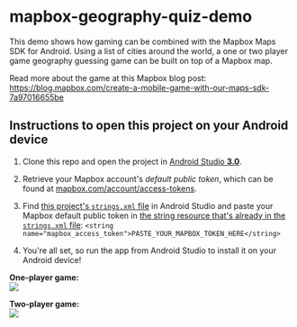 # mapbox-geography-quiz-demo

This demo shows how gaming can be combined with the Mapbox Maps SDK for Android. Using a list of cities around the world, a one or two player game geography guessing game can be built on top of a Mapbox map.

Read more about the game at this Mapbox blog post: https://blog.mapbox.com/create-a-mobile-game-with-our-maps-sdk-7a97016655be

## Instructions to open this project on your Android device

1. Clone this repo and open the project in [Android Studio **3.0**](https://developer.android.com/studio/preview/index.html). 

2. Retrieve your Mapbox account's _default public token_, which can be found at [mapbox.com/account/access-tokens](https://www.mapbox.com/account/access-tokens/).

3. Find [this project's `strings.xml` file](https://github.com/mapbox/mapbox-voice-runtime-demo/blob/master/app/src/main/res/values/strings.xml) in Android Studio and paste your Mapbox default public token in [the string resource that's already in the `strings.xml` file](https://github.com/mapbox/mapbox-geography-quiz-demo/blob/master/TapperGeoChallenge/app/src/main/res/values/strings.xml#L3):
```<string name="mapbox_access_token">PASTE_YOUR_MAPBOX_TOKEN_HERE</string>```

4. You're all set, so run the app from Android Studio to install it on your Android device!


**One-player game:**
<br>
![](https://user-images.githubusercontent.com/4394910/29583155-24504c7c-874d-11e7-9569-b84aac1eeaa9.gif)

**Two-player game:**
<br>
![](https://user-images.githubusercontent.com/4394910/29583156-2450986c-874d-11e7-8546-cd62ba9ca2d6.gif)
